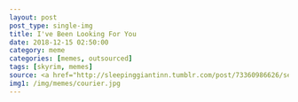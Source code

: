 ```yaml
---
layout: post
post_type: single-img
title: I've Been Looking For You
date: 2018-12-15 02:50:00
category: meme
categories: [memes, outsourced]
tags: [skyrim, memes]
source: <a href="http://sleepinggiantinn.tumblr.com/post/73360986626/seriously-this-guy-sometimes-scare-me" target="_blank" rel="nofollow">Sleeping Giant Inn Tumblr</a>
img1: /img/memes/courier.jpg
---
```

